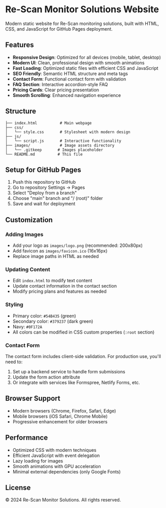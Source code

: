 # Re-Scan Monitor Solutions Website

Modern static website for Re-Scan monitoring solutions, built with HTML, CSS, and JavaScript for GitHub Pages deployment.

## Features

- **Responsive Design**: Optimized for all devices (mobile, tablet, desktop)
- **Modern UI**: Clean, professional design with smooth animations
- **Fast Loading**: Optimized static files with efficient CSS and JavaScript
- **SEO Friendly**: Semantic HTML structure and meta tags
- **Contact Form**: Functional contact form with validation
- **FAQ Section**: Interactive accordion-style FAQ
- **Pricing Cards**: Clear pricing presentation
- **Smooth Scrolling**: Enhanced navigation experience

## Structure

```
├── index.html          # Main webpage
├── css/
│   └── style.css       # Stylesheet with modern design
├── js/
│   └── script.js       # Interactive functionality
├── images/             # Image assets directory
│   └── .gitkeep       # Images placeholder
└── README.md          # This file
```

## Setup for GitHub Pages

1. Push this repository to GitHub
2. Go to repository Settings → Pages
3. Select "Deploy from a branch"
4. Choose "main" branch and "/ (root)" folder
5. Save and wait for deployment

## Customization

### Adding Images
- Add your logo as `images/logo.png` (recommended: 200x80px)
- Add favicon as `images/favicon.ico` (16x16px)
- Replace image paths in HTML as needed

### Updating Content
- Edit `index.html` to modify text content
- Update contact information in the contact section
- Modify pricing plans and features as needed

### Styling
- Primary color: `#54B435` (green)
- Secondary color: `#379237` (dark green)  
- Navy: `#0F172A`
- All colors can be modified in CSS custom properties (`:root` section)

### Contact Form
The contact form includes client-side validation. For production use, you'll need to:
1. Set up a backend service to handle form submissions
2. Update the form action attribute
3. Or integrate with services like Formspree, Netlify Forms, etc.

## Browser Support

- Modern browsers (Chrome, Firefox, Safari, Edge)
- Mobile browsers (iOS Safari, Chrome Mobile)
- Progressive enhancement for older browsers

## Performance

- Optimized CSS with modern techniques
- Efficient JavaScript with event delegation
- Lazy loading for images
- Smooth animations with GPU acceleration
- Minimal external dependencies (only Google Fonts)

## License

© 2024 Re-Scan Monitor Solutions. All rights reserved.